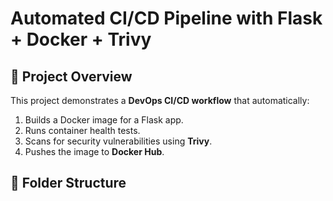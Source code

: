 # Automated CI/CD Pipeline with Flask + Docker + Trivy

## 🔧 Project Overview
This project demonstrates a **DevOps CI/CD workflow** that automatically:
1. Builds a Docker image for a Flask app.
2. Runs container health tests.
3. Scans for security vulnerabilities using **Trivy**.
4. Pushes the image to **Docker Hub**.

## 📂 Folder Structure
